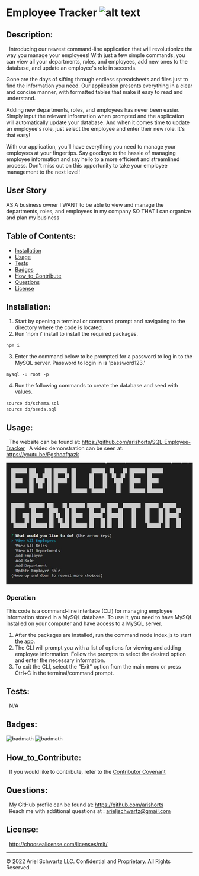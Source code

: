 # Employee Tracker ![alt text](https://img.shields.io/badge/License-MIT-blue.svg)

## Description:

&nbsp; Introducing our newest command-line application that will revolutionize the way you manage your employees! With just a few simple commands, you can view all your departments, roles, and employees, add new ones to the database, and update an employee's role in seconds.

Gone are the days of sifting through endless spreadsheets and files just to find the information you need. Our application presents everything in a clear and concise manner, with formatted tables that make it easy to read and understand.

Adding new departments, roles, and employees has never been easier. Simply input the relevant information when prompted and the application will automatically update your database. And when it comes time to update an employee's role, just select the employee and enter their new role. It's that easy!

With our application, you'll have everything you need to manage your employees at your fingertips. Say goodbye to the hassle of managing employee information and say hello to a more efficient and streamlined process. Don't miss out on this opportunity to take your employee management to the next level!

## User Story

AS A business owner
I WANT to be able to view and manage the departments, roles, and employees in my company
SO THAT I can organize and plan my business

## Table of Contents:

- [Installation](#installation)
- [Usage](#usage)
- [Tests](#tests)
- [Badges](#badges)
- [How_to_Contribute](#how_to_contribute)
- [Questions](#questions)
- [License](#license)

## Installation:

1. Start by opening a terminal or command prompt and navigating to the directory where the code is located.<br>
2. Run 'npm i' install to install the required packages.<br>

```
npm i
```

3. Enter the command below to be prompted for a password to log in to the MySQL server. Password to login in is 'password123.'

```
mysql -u root -p
```

4. Run the following commands to create the database and seed with values.

```
source db/schema.sql
source db/seeds.sql
```

## Usage:

&nbsp; The website can be found at: https://github.com/arishorts/SQL-Employee-Tracker
&nbsp; A video demonstration can be seen at: https://youtu.be/Pgshoafgazk

![alt text](./assets/images/demo.JPG)

### Operation

This code is a command-line interface (CLI) for managing employee information stored in a MySQL database. To use it, you need to have MySQL installed on your computer and have access to a MySQL server.<br>

1. After the packages are installed, run the command node index.js to start the app.<br>
2. The CLI will prompt you with a list of options for viewing and adding employee information. Follow the prompts to select the desired option and enter the necessary information.<br>
3. To exit the CLI, select the "Exit" option from the main menu or press Ctrl+C in the terminal/command prompt.<br>

## Tests:

&nbsp; N/A

## Badges:

![badmath](https://img.shields.io/badge/JavaScript-99%25-purple)
![badmath](https://img.shields.io/badge/Shell-1%25-purple)

## How_to_Contribute:

&nbsp; If you would like to contribute, refer to the [Contributor Covenant](https://www.contributor-covenant.org/)

## Questions:

&nbsp; My GitHub profile can be found at: https://github.com/arishorts
<br>&nbsp; Reach me with additional questions at : arieljschwartz@gmail.com

## License:

&nbsp; http://choosealicense.com/licenses/mit/

---

© 2022 Ariel Schwartz LLC. Confidential and Proprietary. All Rights Reserved.

```

```
